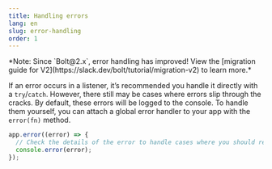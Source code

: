 ```yaml
---
title: Handling errors
lang: en
slug: error-handling
order: 1
---
```


<div class="section-content">
*Note: Since `Bolt@2.x`, error handling has improved! View the [migration guide for V2](https://slack.dev/bolt/tutorial/migration-v2) to learn more.*

If an error occurs in a listener, it’s recommended you handle it directly with a `try`/`catch`. However, there still may be cases where errors slip through the cracks. By default, these errors will be logged to the console. To handle them yourself, you can attach a global error handler to your app with the `error(fn)` method.
</div>

```javascript
app.error((error) => {
  // Check the details of the error to handle cases where you should retry sending a message or stop the app
  console.error(error);
});
```